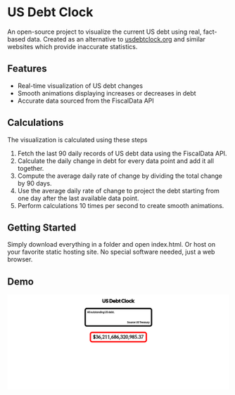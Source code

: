 # US Debt Clock

An open-source project to visualize the current US debt using real, fact-based data. Created as an alternative to [usdebtclock.org](https://usdebtclock.org) and similar websites which provide inaccurate statistics.

## Features
- Real-time visualization of US debt changes
- Smooth animations displaying increases or decreases in debt
- Accurate data sourced from the FiscalData API

## Calculations
The visualization is calculated using these steps
1. Fetch the last 90 daily records of US debt data using the FiscalData API.
2. Calculate the daily change in debt for every data point and add it all together.
3. Compute the average daily rate of change by dividing the total change by 90 days.
4. Use the average daily rate of change to project the debt starting from one day after the last available data point.
5. Perform calculations 10 times per second to create smooth animations.

## Getting Started
Simply download everything in a folder and open index.html. Or host on your favorite static hosting site. No special software needed, just a web browser.

## Demo
![screenshot](image.png)